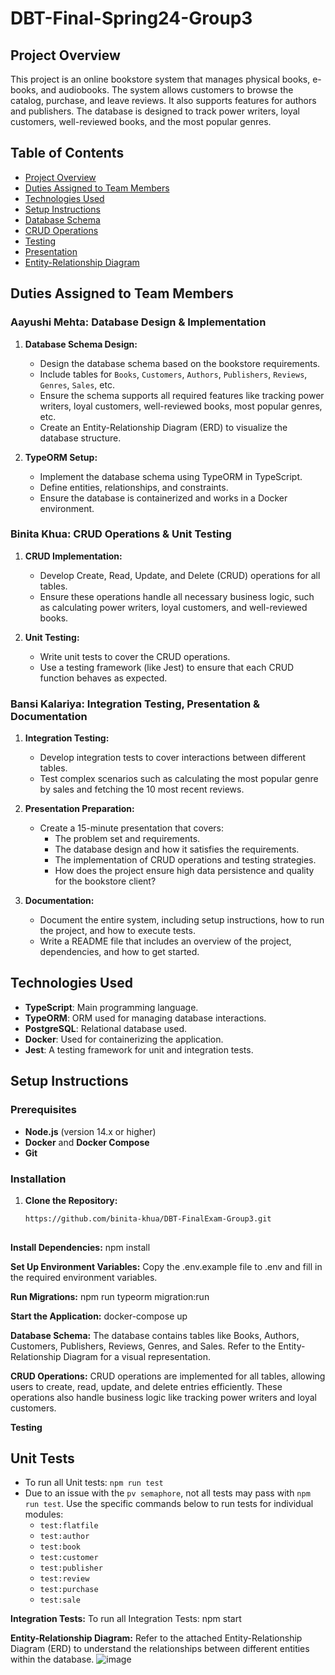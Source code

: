 # **DBT-Final-Spring24-Group3**

## **Project Overview**
This project is an online bookstore system that manages physical books, e-books, and audiobooks. The system allows customers to browse the catalog, purchase, and leave reviews. It also supports features for authors and publishers. The database is designed to track power writers, loyal customers, well-reviewed books, and the most popular genres.

## **Table of Contents**
- [Project Overview](#project-overview)
- [Duties Assigned to Team Members](#duties-assigned-to-team-members)
- [Technologies Used](#technologies-used)
- [Setup Instructions](#setup-instructions)
- [Database Schema](#database-schema)
- [CRUD Operations](#crud-operations)
- [Testing](#testing)
- [Presentation](#presentation)
- [Entity-Relationship Diagram](#entity-relationship-diagram)

## **Duties Assigned to Team Members**

### **Aayushi Mehta: Database Design & Implementation**
1. **Database Schema Design:**
   - Design the database schema based on the bookstore requirements.
   - Include tables for `Books`, `Customers`, `Authors`, `Publishers`, `Reviews`, `Genres`, `Sales`, etc.
   - Ensure the schema supports all required features like tracking power writers, loyal customers, well-reviewed books, most popular genres, etc.
   - Create an Entity-Relationship Diagram (ERD) to visualize the database structure.
  
2. **TypeORM Setup:**
   - Implement the database schema using TypeORM in TypeScript.
   - Define entities, relationships, and constraints.
   - Ensure the database is containerized and works in a Docker environment.



### **Binita Khua: CRUD Operations & Unit Testing**
1. **CRUD Implementation:**
   - Develop Create, Read, Update, and Delete (CRUD) operations for all tables.
   - Ensure these operations handle all necessary business logic, such as calculating power writers, loyal customers, and well-reviewed books.

2. **Unit Testing:**
   - Write unit tests to cover the CRUD operations.
   - Use a testing framework (like Jest) to ensure that each CRUD function behaves as expected.

### **Bansi Kalariya: Integration Testing, Presentation & Documentation**
1. **Integration Testing:**
   - Develop integration tests to cover interactions between different tables.
   - Test complex scenarios such as calculating the most popular genre by sales and fetching the 10 most recent reviews.

2. **Presentation Preparation:**
   - Create a 15-minute presentation that covers:
     - The problem set and requirements.
     - The database design and how it satisfies the requirements.
     - The implementation of CRUD operations and testing strategies.
     - How does the project ensure high data persistence and quality for the bookstore client?

3. **Documentation:**
   - Document the entire system, including setup instructions, how to run the project, and how to execute tests.
   - Write a README file that includes an overview of the project, dependencies, and how to get started.

## **Technologies Used**
- **TypeScript**: Main programming language.
- **TypeORM**: ORM used for managing database interactions.
- **PostgreSQL**: Relational database used.
- **Docker**: Used for containerizing the application.
- **Jest**: A testing framework for unit and integration tests.

## **Setup Instructions**
### **Prerequisites**
- **Node.js** (version 14.x or higher)
- **Docker** and **Docker Compose**
- **Git**

### **Installation**
1. **Clone the Repository:**
   ```bash
   https://github.com/binita-khua/DBT-FinalExam-Group3.git
 
 **Install Dependencies:**
npm install
 
**Set Up Environment Variables:**
Copy the .env.example file to .env and fill in the required environment variables.

**Run Migrations:**
npm run typeorm migration:run

**Start the Application:**
docker-compose up

**Database Schema:**
The database contains tables like Books, Authors, Customers, Publishers, Reviews, Genres, and Sales. Refer to the Entity-Relationship Diagram for a visual representation.

**CRUD Operations:**
CRUD operations are implemented for all tables, allowing users to create, read, update, and delete entries efficiently. These operations also handle business logic like tracking power writers and loyal customers.

**Testing**
## **Unit Tests**
- To run all Unit tests: `npm run test`
- Due to an issue with the `pv semaphore`, not all tests may pass with `npm run test`. Use the specific commands below to run tests for individual modules:
  - `test:flatfile`
  - `test:author`
  - `test:book`
  - `test:customer`
  - `test:publisher`
  - `test:review`
  - `test:purchase`
  - `test:sale`


**Integration Tests:**
To run all Integration Tests: npm start

**Entity-Relationship Diagram:**
Refer to the attached Entity-Relationship Diagram (ERD) to understand the relationships between different entities within the database.
![image](https://github.com/user-attachments/assets/f9deb291-b4d0-496a-9826-244dea302908)


